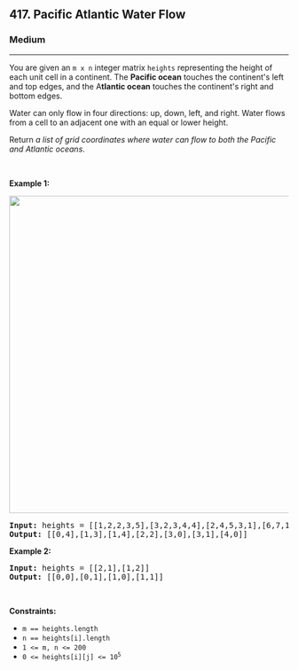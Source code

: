<h2>417. Pacific Atlantic Water Flow</h2><h3>Medium</h3><hr><div><p>You are given an <code>m x n</code> integer matrix <code>heights</code> representing the height of each unit cell in a continent. The <strong>Pacific ocean</strong> touches the continent's left and top edges, and the A<strong>tlantic ocean</strong> touches the continent's right and bottom edges.</p>

<p>Water can only flow in four directions: up, down, left, and right. Water flows from a cell to an adjacent one with an equal or lower height.</p>

<p>Return <em>a list of grid coordinates where water can flow to both the Pacific and Atlantic oceans</em>.</p>

<p>&nbsp;</p>
<p><strong>Example 1:</strong></p>
<img alt="" src="https://assets.leetcode.com/uploads/2021/03/26/ocean-grid.jpg" style="width: 573px; height: 573px;">
<pre><strong>Input:</strong> heights = [[1,2,2,3,5],[3,2,3,4,4],[2,4,5,3,1],[6,7,1,4,5],[5,1,1,2,4]]
<strong>Output:</strong> [[0,4],[1,3],[1,4],[2,2],[3,0],[3,1],[4,0]]
</pre>

<p><strong>Example 2:</strong></p>

<pre><strong>Input:</strong> heights = [[2,1],[1,2]]
<strong>Output:</strong> [[0,0],[0,1],[1,0],[1,1]]
</pre>

<p>&nbsp;</p>
<p><strong>Constraints:</strong></p>

<ul>
	<li><code>m == heights.length</code></li>
	<li><code>n == heights[i].length</code></li>
	<li><code>1 &lt;= m, n &lt;= 200</code></li>
	<li><code>0 &lt;= heights[i][j] &lt;= 10<sup>5</sup></code></li>
</ul>
</div>